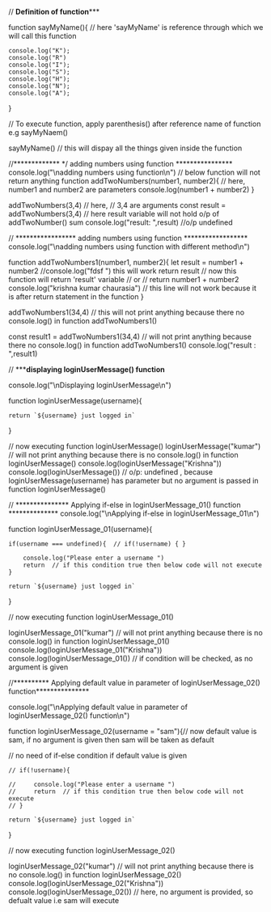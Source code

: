 
// ********Definition of function***********

function sayMyName(){   // here 'sayMyName' is reference through which we will call this function 

    console.log("K");
    console.log("R")
    console.log("I");
    console.log("S");
    console.log("H");
    console.log("N");
    console.log("A");
}

 // To execute function, apply parenthesis() after reference name of function e.g sayMyNaem()

 sayMyName() // this will dispay all the things given inside the function

//************* */ adding numbers using function ****************
console.log("\nadding numbers using function\n")
// below function will not return anything
function addTwoNumbers(number1, number2){  // here, number1 and number2 are parameters
    console.log(number1  +  number2)
}

addTwoNumbers(3,4) // here, // 3,4 are arguments
const result = addTwoNumbers(3,4)  // here result variable will not hold o/p of addTwoNumber() sum
console.log("result: ",result) //o/p undefined

// ***************** adding numbers using function ******************
console.log("\nadding numbers using function with different method\n")

function addTwoNumbers1(number1, number2){ 
    let result = number1 + number2
    //console.log("fdsf ") this will work
    return result  // now this function will return 'result' variable
    // or 
    // return number1 + number2
    console.log("krishna kumar chaurasia")  // this line will not work because it is after return statement in the function
}

addTwoNumbers1(34,4) // this will not print anything because there no console.log() in function addTwoNumbers1()

const result1 = addTwoNumbers1(34,4)   // will not print anything because there no console.log() in function addTwoNumbers1()
console.log("result : ",result1)

// *****************displaying loginUserMessage() function**************

console.log("\nDisplaying loginUserMessage\n")

function loginUserMessage(username){

    return `${username} just logged in`

}

// now executing function loginUserMessage()
loginUserMessage("kumar")  // will not print anything because there is no console.log() in function loginUserMessage()
console.log(loginUserMessage("Krishna"))
console.log(loginUserMessage()) // o/p: undefined , because loginUserMessage(username) has parameter but no argument is passed in function loginUserMessage()


// *************** Applying if-else in loginUserMessage_01() function  **************
console.log("\nApplying if-else in loginUserMessage_01\n")

function loginUserMessage_01(username){

    if(username === undefined){  // if(!username) { }

        console.log("Please enter a username ")
        return  // if this condition true then below code will not execute
    }

    return `${username} just logged in`

}

// now executing function loginUserMessage_01()

loginUserMessage_01("kumar")  // will not print anything because there is no console.log() in function loginUserMessage_01()
console.log(loginUserMessage_01("Krishna"))
console.log(loginUserMessage_01()) // if condition will be checked, as no argument is given


//********** Applying default value in parameter of loginUserMessage_02() function***************

console.log("\nApplying default value in parameter of loginUserMessage_02() function\n")

function loginUserMessage_02(username = "sam"){// now default value is sam, if no argument is given then sam will be taken as default
    
// no need of if-else condition if default value is given

    // if(!username){ 

    //     console.log("Please enter a username ")
    //     return  // if this condition true then below code will not execute
    // }
    
    return `${username} just logged in`
}

// now executing function loginUserMessage_02()

loginUserMessage_02("kumar")  // will not print anything because there is no console.log() in function loginUserMessage_02()
console.log(loginUserMessage_02("Krishna"))
console.log(loginUserMessage_02()) // here, no argument is provided, so defualt value i.e sam will execute





